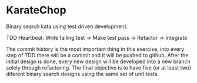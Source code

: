 # KarateChop
Binary search kata using test driven development.

TDD Heartbeat:
Write failing test -> Make test pass -> Refactor -> Integrate

The commit history is the most important thing in this exercise, into every step of TDD there will be a commit and it will be pushed to github. After the initial design is done, every new design will be developed into a new branch solely through refactoring. The final objective is to have five (or at least two) diferent binary search designs using the same set of unit tests.
